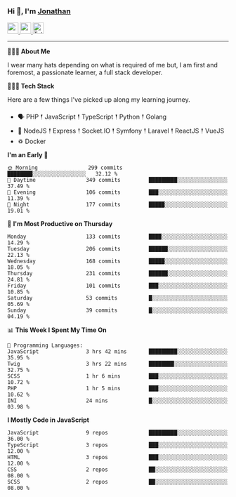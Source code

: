 ### Hi 👋, I'm [Jonathan](https://jonathan-d.ch) 

<p>
  <a href="https://www.linkedin.com/in/jdebetaz">
    <img src="https://img.shields.io/badge/linkedin-%230077B5.svg?&style=for-the-badge&logo=linkedin&logoColor=white" height=25>
  </a>
  <a href="https://www.instagram.com/jdebetaz/">
    <img src="https://img.shields.io/badge/instagram-%23E4405F.svg?&style=for-the-badge&logo=instagram&logoColor=white" height=25>
  </a>
  <a href="https://wakatime.com/@5c95ead1-71ee-4ecc-9a32-6c2b293dd432">
    <img src="https://wakatime.com/badge/user/5c95ead1-71ee-4ecc-9a32-6c2b293dd432.svg?style=for-the-badge" height=25 alt="Total time coded since Aug 23 2019" />
  </a>
</p>

-------

**🙋🏻‍♂️ About Me** 

<p>I wear many hats depending on what is required of me but, I am first and foremost, a passionate learner, a full stack developer.</p>

**👨🏻‍💻 Tech Stack** 

<p>Here are a few things I've picked up along my learning journey.</p>

- 🗣 PHP 𒑰 JavaScript 𒑰 TypeScript 𒑰 Python 𒑰 Golang
- 🎒 NodeJS 𒑰 Express 𒑰 Socket.IO 𒑰 Symfony 𒑰 Laravel 𒑰 ReactJS 𒑰 VueJS
- ♽ Docker

<!--START_SECTION:waka-->
**I'm an Early 🐤** 

```text
🌞 Morning                299 commits         ████████░░░░░░░░░░░░░░░░░   32.12 % 
🌆 Daytime                349 commits         █████████░░░░░░░░░░░░░░░░   37.49 % 
🌃 Evening                106 commits         ███░░░░░░░░░░░░░░░░░░░░░░   11.39 % 
🌙 Night                  177 commits         █████░░░░░░░░░░░░░░░░░░░░   19.01 % 
```
📅 **I'm Most Productive on Thursday** 

```text
Monday                   133 commits         ████░░░░░░░░░░░░░░░░░░░░░   14.29 % 
Tuesday                  206 commits         ██████░░░░░░░░░░░░░░░░░░░   22.13 % 
Wednesday                168 commits         █████░░░░░░░░░░░░░░░░░░░░   18.05 % 
Thursday                 231 commits         ██████░░░░░░░░░░░░░░░░░░░   24.81 % 
Friday                   101 commits         ███░░░░░░░░░░░░░░░░░░░░░░   10.85 % 
Saturday                 53 commits          █░░░░░░░░░░░░░░░░░░░░░░░░   05.69 % 
Sunday                   39 commits          █░░░░░░░░░░░░░░░░░░░░░░░░   04.19 % 
```


📊 **This Week I Spent My Time On** 

```text
💬 Programming Languages: 
JavaScript               3 hrs 42 mins       █████████░░░░░░░░░░░░░░░░   35.95 % 
Twig                     3 hrs 22 mins       ████████░░░░░░░░░░░░░░░░░   32.75 % 
SCSS                     1 hr 6 mins         ███░░░░░░░░░░░░░░░░░░░░░░   10.72 % 
PHP                      1 hr 5 mins         ███░░░░░░░░░░░░░░░░░░░░░░   10.62 % 
INI                      24 mins             █░░░░░░░░░░░░░░░░░░░░░░░░   03.98 % 
```

**I Mostly Code in JavaScript** 

```text
JavaScript               9 repos             █████████░░░░░░░░░░░░░░░░   36.00 % 
TypeScript               3 repos             ███░░░░░░░░░░░░░░░░░░░░░░   12.00 % 
HTML                     3 repos             ███░░░░░░░░░░░░░░░░░░░░░░   12.00 % 
CSS                      2 repos             ██░░░░░░░░░░░░░░░░░░░░░░░   08.00 % 
SCSS                     2 repos             ██░░░░░░░░░░░░░░░░░░░░░░░   08.00 % 
```




<!--END_SECTION:waka-->

